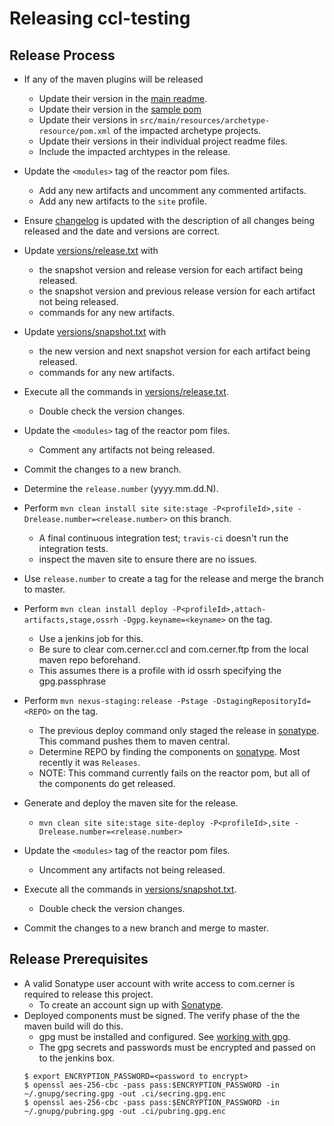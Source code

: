 # Releasing ccl-testing

## Release Process

* If any of the maven plugins will be released 
    * Update their version in the [main readme][main readme].
    * Update their version in the [sample pom][sample-pom]
    * Update their versions in `src/main/resources/archetype-resource/pom.xml` of the impacted archetype projects.
    * Update their versions in their individual project readme files.
    * Include the impacted archtypes in the release.    
* Update the `<modules>` tag of the reactor pom files.
  * Add any new artifacts and uncomment any commented artifacts.
  * Add any new artifacts to the `site` profile.
* Ensure [changelog][changelog] is updated with the description of all changes being released and the date and versions are correct.
* Update [versions/release.txt][versions.release.txt] with
  * the snapshot version and release version for each artifact being released.
  * the snapshot version and previous release version for each artifact not being released.
  * commands for any new artifacts.
* Update [versions/snapshot.txt][versions.snapshot.txt] with
  * the new version and next snapshot version for each artifact being released.
  * commands for any new artifacts.
* Execute all the commands in [versions/release.txt][versions.release.txt].
  * Double check the version changes.
* Update the `<modules>` tag of the reactor pom files.
  * Comment any artifacts not being released.
* Commit the changes to a new branch.
* Determine the `release.number` (yyyy.mm.dd.N).
* Perform `mvn clean install site site:stage -P<profileId>,site -Drelease.number=<release.number>` on this branch. 
    * A final continuous integration test; `travis-ci` doesn't run the integration tests.
    * inspect the maven site to ensure there are no issues.
* Use `release.number` to create a tag for the release and merge the branch to master.
* Perform `mvn clean install deploy -P<profileId>,attach-artifacts,stage,ossrh -Dgpg.keyname=<keyname>` on the tag.
    * Use a jenkins job for this. 
    * Be sure to clear com.cerner.ccl and com.cerner.ftp from the local maven repo beforehand.
    * This assumes there is a profile with id ossrh specifying the gpg.passphrase
* Perform `mvn nexus-staging:release -Pstage -DstagingRepositoryId=<REPO>` on the tag.
    * The previous deploy command only staged the release in [sonatype][sonatype]. This command pushes them to maven central.
    * Determine REPO by finding the components on [sonatype][sonatype]. Most recently it was `Releases`.
    * NOTE: This command currently fails on the reactor pom, but all of the components do get released.

* Generate and deploy the maven site for the release.
    * `mvn clean site site:stage site-deploy -P<profileId>,site -Drelease.number=<release.number>`
* Update the `<modules>` tag of the reactor pom files.
  * Uncomment any artifacts not being released.
* Execute all the commands in [versions/snapshot.txt][versions.snapshot.txt]. 
  * Double check the version changes.
* Commit the changes to a new branch and merge to master.
## Release Prerequisites
* A valid Sonatype user account with write access to com.cerner is required to release this project. 
    * To create an account sign up with [Sonatype](https://issues.sonatype.org/secure/Signup!default.jspa).
* Deployed components must be signed. The verify phase of the the maven build will do this.
    * gpg must be installed and configured.  See [working with gpg][gpg help]. 
    * The gpg secrets and passwords must be encrypted and passed on to the jenkins box.
	```    
    $ export ENCRYPTION_PASSWORD=<password to encrypt>
    $ openssl aes-256-cbc -pass pass:$ENCRYPTION_PASSWORD -in ~/.gnupg/secring.gpg -out .ci/secring.gpg.enc
    $ openssl aes-256-cbc -pass pass:$ENCRYPTION_PASSWORD -in ~/.gnupg/pubring.gpg -out .ci/pubring.gpg.enc
	```

[changelog]:CHANGELOG.md
[gpg help]:https://central.sonatype.org/pages/working-with-pgp-signatures.html
[generating-ssh-keys]:https://help.github.com/articles/generating-a-new-ssh-key-and-adding-it-to-the-ssh-agent/#generating-a-new-ssh-key
[versions.release.txt]:versions/release.txt
[versions.snapshot.txt]:versions/snapshot.txt
[sonatype]:https://oss.sonatype.org
[main readme]:./README.md
[sample-pom]:ccl-maven-plugin/doc/SAMPLEPOM.md